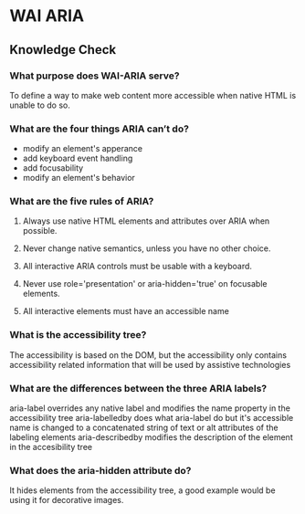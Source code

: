 # WAI ARIA

## Knowledge Check

### What purpose does WAI-ARIA serve?

To define a way to make web content more accessible when native HTML is unable to do so.

### What are the four things ARIA can’t do?

- modify an element's apperance
- add keyboard event handling
- add focusability
- modify an element's behavior

### What are the five rules of ARIA?

1. Always use native HTML elements and attributes over ARIA when possible.

2. Never change native semantics, unless you have no other choice.

3. All interactive ARIA controls must be usable with a keyboard.

4. Never use role='presentation' or aria-hidden='true' on focusable elements.

5. All interactive elements must have an accessible name

### What is the accessibility tree?

The accessibility is based on the DOM, but the accessibility only contains accessibility related information that will be used by assistive technologies

### What are the differences between the three ARIA labels?

aria-label overrides any native label and modifies the name property in the accessibility tree
aria-labelledby does what aria-label do but it's accessible name is changed to a concatenated string of text or alt attributes of the labeling elements
aria-describedby modifies the description of the element in the accesibility tree

### What does the aria-hidden attribute do?

It hides elements from the accessibility tree, a good example would be using it for decorative images.
